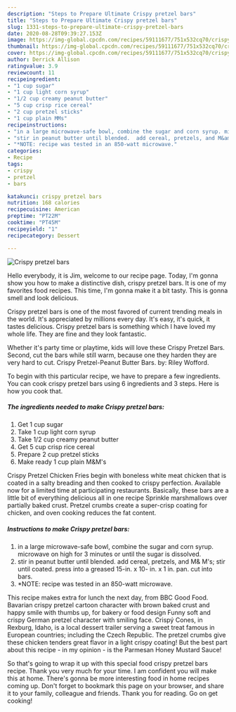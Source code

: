 ```yaml
---
description: "Steps to Prepare Ultimate Crispy pretzel bars"
title: "Steps to Prepare Ultimate Crispy pretzel bars"
slug: 1331-steps-to-prepare-ultimate-crispy-pretzel-bars
date: 2020-08-28T09:39:27.153Z
image: https://img-global.cpcdn.com/recipes/59111677/751x532cq70/crispy-pretzel-bars-recipe-main-photo.jpg
thumbnail: https://img-global.cpcdn.com/recipes/59111677/751x532cq70/crispy-pretzel-bars-recipe-main-photo.jpg
cover: https://img-global.cpcdn.com/recipes/59111677/751x532cq70/crispy-pretzel-bars-recipe-main-photo.jpg
author: Derrick Allison
ratingvalue: 3.9
reviewcount: 11
recipeingredient:
- "1 cup sugar"
- "1 cup light corn syrup"
- "1/2 cup creamy peanut butter"
- "5 cup crisp rice cereal"
- "2 cup pretzel sticks"
- "1 cup plain MMs"
recipeinstructions:
- "in a large microwave-safe bowl, combine the sugar and corn syrup. microwave on high for 3 minutes or until the sugar is dissolved."
- "stir in peanut butter until blended.  add cereal, pretzels, and M&amp; M&#39;s; stir until coated. press into a greased 15-in. x 10- in. x 1 in. pan. cut into bars."
- "*NOTE: recipe was tested in an 850-watt microwave."
categories:
- Recipe
tags:
- crispy
- pretzel
- bars

katakunci: crispy pretzel bars 
nutrition: 168 calories
recipecuisine: American
preptime: "PT22M"
cooktime: "PT45M"
recipeyield: "1"
recipecategory: Dessert

---
```



![Crispy pretzel bars](https://img-global.cpcdn.com/recipes/59111677/751x532cq70/crispy-pretzel-bars-recipe-main-photo.jpg)

Hello everybody, it is Jim, welcome to our recipe page. Today, I'm gonna show you how to make a distinctive dish, crispy pretzel bars. It is one of my favorites food recipes. This time, I'm gonna make it a bit tasty. This is gonna smell and look delicious.

Crispy pretzel bars is one of the most favored of current trending meals in the world. It's appreciated by millions every day. It's easy, it's quick, it tastes delicious. Crispy pretzel bars is something which I have loved my whole life. They are fine and they look fantastic.

Whether it&#39;s party time or playtime, kids will love these Crispy Pretzel Bars. Second, cut the bars while still warm, because one they harden they are very hard to cut. Crispy Pretzel-Peanut Butter Bars. by: Riley Wofford.


To begin with this particular recipe, we have to prepare a few ingredients. You can cook crispy pretzel bars using 6 ingredients and 3 steps. Here is how you cook that.

<!--inarticleads1-->

##### The ingredients needed to make Crispy pretzel bars:

1. Get 1 cup sugar
1. Take 1 cup light corn syrup
1. Take 1/2 cup creamy peanut butter
1. Get 5 cup crisp rice cereal
1. Prepare 2 cup pretzel sticks
1. Make ready 1 cup plain M&amp;M&#39;s


Crispy Pretzel Chicken Fries begin with boneless white meat chicken that is coated in a salty breading and then cooked to crispy perfection. Available now for a limited time at participating restaurants. Basically, these bars are a little bit of everything delicious all in one recipe Sprinkle marshmallows over partially baked crust. Pretzel crumbs create a super-crisp coating for chicken, and oven cooking reduces the fat content. 

<!--inarticleads2-->

##### Instructions to make Crispy pretzel bars:

1. in a large microwave-safe bowl, combine the sugar and corn syrup. microwave on high for 3 minutes or until the sugar is dissolved.
1. stir in peanut butter until blended.  add cereal, pretzels, and M&amp; M&#39;s; stir until coated. press into a greased 15-in. x 10- in. x 1 in. pan. cut into bars.
1. *NOTE: recipe was tested in an 850-watt microwave.


This recipe makes extra for lunch the next day, from BBC Good Food. Bavarian crispy pretzel cartoon character with brown baked crust and happy smile with thumbs up, for bakery or food design Funny soft and crispy German pretzel character with smiling face. Crispý Cones, in Rexburg, Idaho, is a local dessert trailer serving a sweet treat famous in European countries; including the Czech Republic. The pretzel crumbs give these chicken tenders great flavor in a light crispy coating! But the best part about this recipe - in my opinion - is the Parmesan Honey Mustard Sauce! 

So that's going to wrap it up with this special food crispy pretzel bars recipe. Thank you very much for your time. I am confident you will make this at home. There's gonna be more interesting food in home recipes coming up. Don't forget to bookmark this page on your browser, and share it to your family, colleague and friends. Thank you for reading. Go on get cooking!
